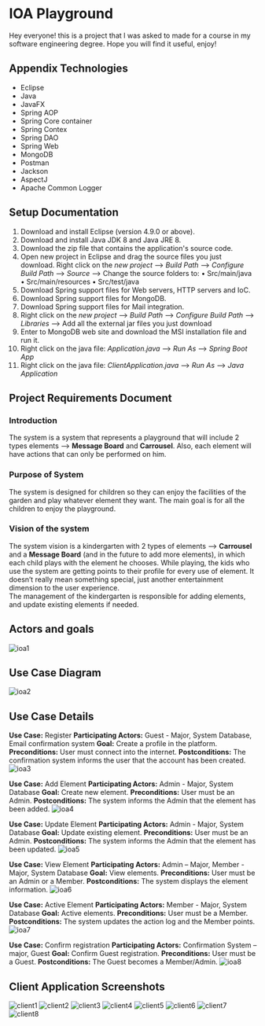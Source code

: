 ﻿# IOA Playground
Hey everyone! this is a project that I was asked to made for a course in my software engineering degree.
Hope you will find it useful, enjoy!

## Appendix Technologies
- Eclipse
- Java
- JavaFX
- Spring AOP
- Spring Core container
- Spring Contex
- Spring DAO
- Spring Web
- MongoDB
- Postman
- Jackson
- AspectJ
- Apache Common Logger

## Setup Documentation
1)	Download and install Eclipse (version 4.9.0 or above).
2)	Download and install Java JDK 8 and Java JRE 8.
3)	Download the zip file that contains the application's source code.
4)	Open new project in Eclipse and drag the source files you just download. 
Right click on the *new project* --> *Build Path* --> *Configure Build Path* --> *Source* --> Change the source folders to:
•	Src/main/java
•	Src/main/resources
•	Src/test/java
5)	Download Spring support files for Web servers, HTTP servers and IoC.
6)	Download Spring support files for MongoDB.
7)	Download Spring support files for Mail integration.
8)	Right click on the *new project* --> *Build Path* --> *Configure Build Path* --> *Libraries* --> Add all the external jar files you just download
9)	Enter to MongoDB web site and download the MSI installation file and run it.
10)	 Right click on the java file: *Application.java* --> *Run As* --> *Spring Boot App*
11)	 Right click on the java file: *ClientApplication.java* --> *Run As* --> *Java Application*

## Project Requirements Document
### Introduction
The system is a system that represents a playground that will include 2 types elements --> **Message Board** and **Carrousel**.  Also, each element will have actions that can only be performed on him.

### Purpose of System
The system is designed for children so they can enjoy the facilities of the garden and play whatever element they want. The main goal is for all the children to enjoy the playground.

### Vision of the system
The system vision is a kindergarten with 2 types of elements --> **Carrousel** and a **Message Board** (and in the future to add more elements), in which each child plays with the element he chooses.
While playing, the kids who use the system are getting points to their profile for every use of element. It doesn’t really mean something special, just another entertainment dimension to the user experience.   
The management of the kindergarten is responsible for adding elements, and update existing elements if needed.

## Actors and goals
![ioa1](https://i.imgur.com/gXzbVT1.png)

## Use Case Diagram
![ioa2](https://i.imgur.com/kDynfOT.png)

## Use Case Details
**Use Case:** Register
**Participating Actors:** Guest - Major, System Database, Email confirmation system
**Goal:** Create a profile in the platform.
**Preconditions:** User must connect into the internet.
**Postconditions:** The confirmation system informs the user that the account has been created.
![ioa3](https://i.imgur.com/8iv9iGq.png)

**Use Case:** Add Element
**Participating Actors:** Admin - Major, System Database 
**Goal:** Create new element.
**Preconditions:** User must be an Admin.
**Postconditions:** The system informs the Admin that the element has been added.
![ioa4](https://i.imgur.com/7QPbts9.png)

**Use Case:** Update Element
**Participating Actors:** Admin - Major, System Database 
**Goal:** Update existing element.
**Preconditions:** User must be an Admin.
**Postconditions:** The system informs the Admin that the element has been updated.
![ioa5](https://i.imgur.com/s6WF614.png)

**Use Case:** View Element
**Participating Actors:** Admin – Major, Member - Major, System Database 
**Goal:** View elements.
**Preconditions:** User must be an Admin or a Member.
**Postconditions:** The system displays the element information.
![ioa6](https://i.imgur.com/FylB1Qb.png)

**Use Case:** Active Element
**Participating Actors:** Member - Major, System Database 
**Goal:** Active elements.
**Preconditions:** User must be a Member.
**Postconditions:** The system updates the action log and the Member points.
![ioa7](https://i.imgur.com/vp3b0T4.png)

**Use Case:** Confirm registration
**Participating Actors:** Confirmation System – major, Guest
**Goal:** Confirm Guest registration.
**Preconditions:** User must be a Guest.
**Postconditions:** The Guest becomes a Member/Admin.
![ioa8](https://i.imgur.com/J1fL0PX.png)


## Client Application Screenshots
![client1](https://i.imgur.com/a5ED9bG.png)
![client2](https://i.imgur.com/GgG145t.png)
![client3](https://i.imgur.com/x8PSYdl.png)
![client4](https://i.imgur.com/dAKjQ7F.png)
![client5](https://i.imgur.com/kLvvw1Z.png)
![client6](https://i.imgur.com/y1AFh66.png)
![client7](https://i.imgur.com/Zd8qoKv.png)
![client8](https://i.imgur.com/Yv5H9H0.png)
